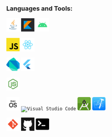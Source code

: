 ### Languages and Tools:

<code><img height="35" title="Java" src="https://raw.githubusercontent.com/edent/SuperTinyIcons/master/images/svg/java.svg"></code>
<code><img height="35" title="Kotlin" src="https://raw.githubusercontent.com/edent/SuperTinyIcons/master/images/svg/kotlin.svg"></code> 
<code><img height="35" title="Android" src="https://raw.githubusercontent.com/edent/SuperTinyIcons/master/images/svg/android.svg"></code> 

<code><img height="35" title="Javascript" src="https://raw.githubusercontent.com/edent/SuperTinyIcons/master/images/svg/javascript.svg"></code>
<code><img height="35" title="ReactJs/React Native" src="https://raw.githubusercontent.com/edent/SuperTinyIcons/master/images/svg/react.svg"></code>

<code><img height="35" title="Dart" src="https://raw.githubusercontent.com/hiennguyen92/hiennguyen92/main/dart.png"></code> 
<code><img height="35" title="Flutter" src="https://raw.githubusercontent.com/edent/SuperTinyIcons/master/images/svg/flutter.svg"></code>

<code><img height="35" title="NodeJs" src="https://raw.githubusercontent.com/edent/SuperTinyIcons/master/images/svg/nodejs.svg"></code> 

<code><img height="35" title="Mac OS" src="https://raw.githubusercontent.com/edent/SuperTinyIcons/master/images/svg/macos.svg"></code> 
<code><img height="35" title="Visual Studio Code" src="https://img.icons8.com/color/48/000000/visual-studio-code-2019.png"></code> 
<code><img height="35" title="Android Studio" src="https://raw.githubusercontent.com/hiennguyen92/hiennguyen92/main/android-studio.png"></code> 
<code><img height="35" title="Xcode" src="https://raw.githubusercontent.com/hiennguyen92/hiennguyen92/main/xcode.png"></code> 

<code><img height="35" title="Git" src="https://raw.githubusercontent.com/edent/SuperTinyIcons/master/images/svg/git.svg"></code> 
<code><img height="35" title="Github" src="https://raw.githubusercontent.com/edent/SuperTinyIcons/master/images/svg/github.svg"></code> 
<code><img height="35" title="Terminal" src="https://raw.githubusercontent.com/hiennguyen92/hiennguyen92/main/terminal.png"></code> 
